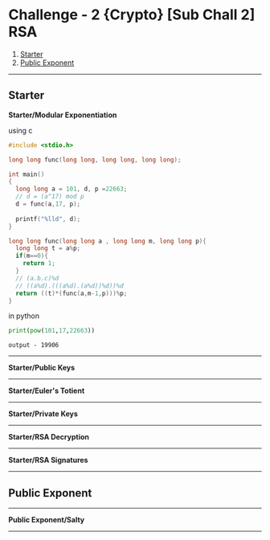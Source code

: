 # Challenge - 2 {Crypto} [Sub Chall 2] RSA

1. [Starter](#starter)
2. [Public Exponent](#public-exponent)

---
## Starter

**Starter/Modular Exponentiation**

using c
```c
#include <stdio.h>

long long func(long long, long long, long long);

int main()
{
  long long a = 101, d, p =22663;
  // d = (a^17) mod p
  d = func(a,17, p);
  
  printf("%lld", d);
}

long long func(long long a , long long m, long long p){
  long long t = a%p;
  if(m==0){
    return 1;
  }
  // (a.b.c)%d
  // ((a%d).(((a%d).(a%d))%d))%d
  return ((t)*(func(a,m-1,p)))%p;
}
```

in python
```python
print(pow(101,17,22663))
```
`output - 19906`

---

**Starter/Public Keys**

---

**Starter/Euler's Totient**


---

**Starter/Private Keys**


---

**Starter/RSA Decryption**


---

**Starter/RSA Signatures**


---
## Public Exponent
---

**Public Exponent/Salty**


---


